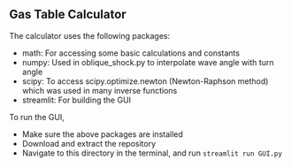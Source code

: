 ## Gas Table Calculator

The calculator uses the following packages:
- math: For accessing some basic calculations and constants
- numpy: Used in oblique_shock.py to interpolate wave angle with turn angle
- scipy: To access scipy.optimize.newton (Newton-Raphson method) which was used in many inverse functions
- streamlit: For building the GUI

To run the GUI,
- Make sure the above packages are installed
- Download and extract the repository
- Navigate to this directory in the terminal, and run `streamlit run GUI.py`